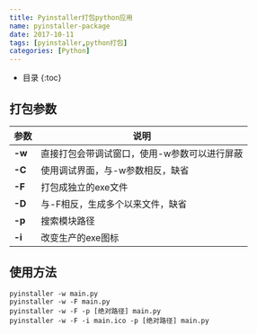 ```yaml
---
title: Pyinstaller打包python应用
name: pyinstaller-package
date: 2017-10-11
tags: [pyinstaller,python打包]
categories: [Python]
---
```


* 目录
{:toc}

## 打包参数

|参数|说明|
|-|-|
|**-w**|直接打包会带调试窗口，使用-w参数可以进行屏蔽|
|**-C**|使用调试界面，与-w参数相反，缺省|
|**-F**|打包成独立的exe文件|
|**-D**|与-F相反，生成多个以来文件，缺省|
|**-p**|搜索模块路径|
|**-i**|改变生产的exe图标|

## 使用方法

```shell
pyinstaller -w main.py
pyinstaller -w -F main.py
pyinstaller -w -F -p [绝对路径] main.py
pyinstaller -w -F -i main.ico -p [绝对路径] main.py
```

